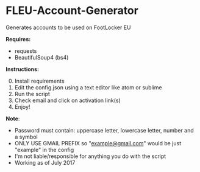 # FLEU-Account-Generator
Generates accounts to be used on FootLocker EU

**Requires:**
  - requests
  - BeautifulSoup4 (bs4)

**Instructions:**


  0. Install requirements
  1. Edit the config.json using a text editor like atom or sublime
  2. Run the script
  3. Check email and click on activation link(s)
  4. Enjoy!

 **Note**:</br>
  - Password must contain: uppercase letter, lowercase letter, number and a symbol
  - ONLY USE GMAIL PREFIX so "example@gmail.com" would be just "example" in the config
  - I'm not liable/responsible for anything you do with the script
  - Working as of July 2017
